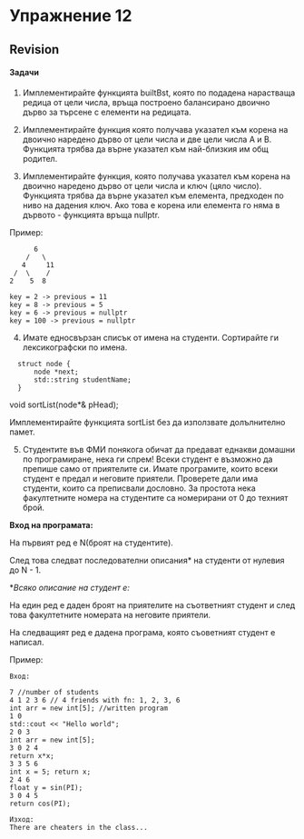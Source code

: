 # Упражнение 12

## Revision

#### Задачи

1. Имплементирайте функцията builtBst, която по подадена нарастваща редица от цели числа, връща построено балансирано двоично дърво за търсене с елементи на редицата. 

2.  Имплементирайте функция която получава указател към корена на двоично наредено дърво от цели числа и две цели числа A и B. Функцията трябва да върне указател към най-близкия им общ родител.

3.  Имплементирайте функция, която получава указател към корена на двоично наредено дърво от цели числа и ключ (цяло число). Функцията трябва да върне указател към елемента, предходен по ниво на дадения ключ. Ако това е корена или елемента го няма в дървото - функцията връща nullptr. 

Пример:

```
      6            
    /   \         
   4     11       
 /  \    /       
2    5  8     

key = 2 -> previous = 11
key = 8 -> previous = 5
key = 6 -> previous = nullptr
key = 100 -> previous = nullptr
```

4. Имате едносвързан списък от имена на студенти. Сортирайте ги лексикографски по имена.

```
  struct node {
      node *next;
  	  std::string studentName;
  }
```
  void sortList(node*& pHead);

  Имплементирайте функцията sortList без да използвате долълнително памет.

5. Студентите във ФМИ понякога обичат да предават еднакви домашни по програмиране, нека ги спрем!
	Всеки студент е възможно да препише само от приятелите си. Имате програмите, които всеки студент е предал и неговите приятели. Проверете дали има студенти, които са преписвали дословно.
	За простота нека факултетните номера на студентите са номерирани от 0 до техният брой.

**Вход на програмата:**

На първият ред е N(броят на студентите).

След това следват последователни описания* на студенти от нулевия до N - 1.

**Всяко описание на студент е:*

На един ред е даден броят на приятелите на съответният студент и след това факултетните номерата на неговите приятели.

На следващият ред е дадена програма, която съоветният студент е написал.

Пример: 

```
Вход:

7 //number of students
4 1 2 3 6 // 4 friends with fn: 1, 2, 3, 6
int arr = new int[5]; //written program
1 0
std::cout << "Hello world";
2 0 3
int arr = new int[5];
3 0 2 4
return x*x;
3 3 5 6
int x = 5; return x;
2 4 6
float y = sin(PI);
3 0 4 5
return cos(PI);

Изход: 
There are cheaters in the class...

```